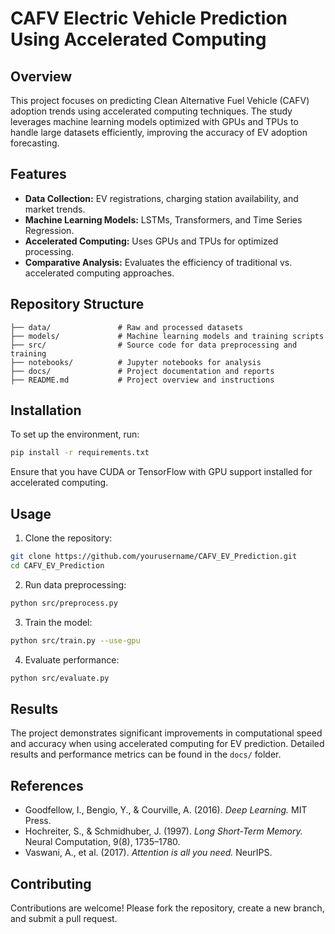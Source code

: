 # CAFV Electric Vehicle Prediction Using Accelerated Computing

## Overview
This project focuses on predicting Clean Alternative Fuel Vehicle (CAFV) adoption trends using accelerated computing techniques. The study leverages machine learning models optimized with GPUs and TPUs to handle large datasets efficiently, improving the accuracy of EV adoption forecasting.

## Features
- **Data Collection:** EV registrations, charging station availability, and market trends.
- **Machine Learning Models:** LSTMs, Transformers, and Time Series Regression.
- **Accelerated Computing:** Uses GPUs and TPUs for optimized processing.
- **Comparative Analysis:** Evaluates the efficiency of traditional vs. accelerated computing approaches.

## Repository Structure
```
├── data/               # Raw and processed datasets
├── models/             # Machine learning models and training scripts
├── src/                # Source code for data preprocessing and training
├── notebooks/          # Jupyter notebooks for analysis
├── docs/               # Project documentation and reports
├── README.md           # Project overview and instructions
```

## Installation
To set up the environment, run:
```sh
pip install -r requirements.txt
```
Ensure that you have CUDA or TensorFlow with GPU support installed for accelerated computing.

## Usage
1. Clone the repository:
```sh
git clone https://github.com/yourusername/CAFV_EV_Prediction.git
cd CAFV_EV_Prediction
```
2. Run data preprocessing:
```sh
python src/preprocess.py
```
3. Train the model:
```sh
python src/train.py --use-gpu
```
4. Evaluate performance:
```sh
python src/evaluate.py
```

## Results
The project demonstrates significant improvements in computational speed and accuracy when using accelerated computing for EV prediction. Detailed results and performance metrics can be found in the `docs/` folder.

## References
- Goodfellow, I., Bengio, Y., & Courville, A. (2016). *Deep Learning.* MIT Press.
- Hochreiter, S., & Schmidhuber, J. (1997). *Long Short-Term Memory.* Neural Computation, 9(8), 1735–1780.
- Vaswani, A., et al. (2017). *Attention is all you need.* NeurIPS.

## Contributing
Contributions are welcome! Please fork the repository, create a new branch, and submit a pull request.

